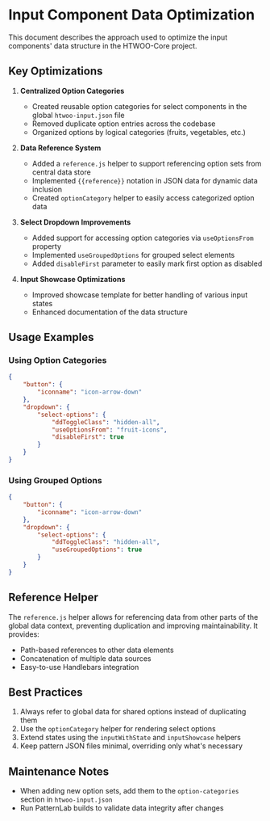 # Input Component Data Optimization

This document describes the approach used to optimize the input components' data structure in the HTWOO-Core project.

## Key Optimizations

1. **Centralized Option Categories**
   - Created reusable option categories for select components in the global `htwoo-input.json` file
   - Removed duplicate option entries across the codebase
   - Organized options by logical categories (fruits, vegetables, etc.)

2. **Data Reference System**
   - Added a `reference.js` helper to support referencing option sets from central data store
   - Implemented `{{reference}}` notation in JSON data for dynamic data inclusion
   - Created `optionCategory` helper to easily access categorized option data

3. **Select Dropdown Improvements**
   - Added support for accessing option categories via `useOptionsFrom` property
   - Implemented `useGroupedOptions` for grouped select elements
   - Added `disableFirst` parameter to easily mark first option as disabled

4. **Input Showcase Optimizations**
   - Improved showcase template for better handling of various input states
   - Enhanced documentation of the data structure

## Usage Examples

### Using Option Categories
```json
{
    "button": {
        "iconname": "icon-arrow-down"
    },
    "dropdown": {
        "select-options": {
            "ddToggleClass": "hidden-all",
            "useOptionsFrom": "fruit-icons",
            "disableFirst": true
        }
    }
}
```

### Using Grouped Options
```json
{
    "button": {
        "iconname": "icon-arrow-down"
    },
    "dropdown": {
        "select-options": {
            "ddToggleClass": "hidden-all",
            "useGroupedOptions": true
        }
    }
}
```

## Reference Helper

The `reference.js` helper allows for referencing data from other parts of the global data context, preventing duplication and improving maintainability. It provides:

- Path-based references to other data elements
- Concatenation of multiple data sources
- Easy-to-use Handlebars integration

## Best Practices

1. Always refer to global data for shared options instead of duplicating them
2. Use the `optionCategory` helper for rendering select options
3. Extend states using the `inputWithState` and `inputShowcase` helpers
4. Keep pattern JSON files minimal, overriding only what's necessary

## Maintenance Notes

- When adding new option sets, add them to the `option-categories` section in `htwoo-input.json`
- Run PatternLab builds to validate data integrity after changes
